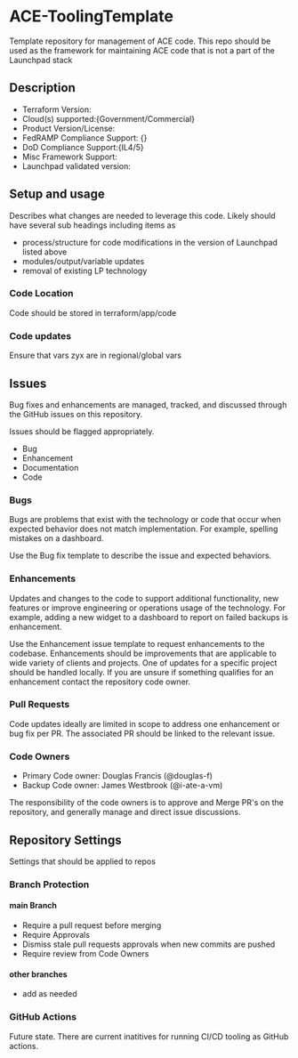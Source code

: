 # ACE-ToolingTemplate
Template repository for management of ACE code. This repo should be used as the framework for maintaining ACE code that is not a part of the Launchpad stack

## Description 
- Terraform Version: 
- Cloud(s) supported:{Government/Commercial}
- Product Version/License: 
- FedRAMP Compliance Support: {}
- DoD Compliance Support:{IL4/5}
- Misc Framework Support: 
- Launchpad validated version: 

## Setup and usage
Describes what changes are needed to leverage this code. Likely should have several sub headings including items as
- process/structure for code modifications in the version of Launchpad listed above
- modules/output/variable updates
- removal of existing LP technology

### Code Location
Code should be stored in terraform/app/code

### Code updates
Ensure that vars zyx are in regional/global vars

## Issues
Bug fixes and enhancements are managed, tracked, and discussed through the GitHub issues on this repository. 

Issues should be flagged appropriately.
- Bug 
- Enhancement 
- Documentation
- Code

### Bugs
Bugs are problems that exist with the technology or code that occur when expected behavior does not match implementation. 
For example, spelling mistakes on a dashboard.

Use the Bug fix template to describe the issue and expected behaviors. 

### Enhancements
Updates and changes to the code to support additional functionality, new features or improve engineering or operations usage of the technology. 
For example, adding a new widget to a dashboard to report on failed backups is enhancement. 

Use the Enhancement issue template to request enhancements to the codebase. Enhancements should be improvements that are applicable to wide variety of clients and projects. One of updates for a specific project should be handled locally. If you are unsure if something qualifies for an enhancement contact the repository code owner. 

### Pull Requests 

Code updates ideally are limited in scope to address one enhancement or bug fix per PR. The associated PR should be linked to the relevant issue. 

### Code Owners
- Primary Code owner: Douglas Francis (@douglas-f)
- Backup Code owner: James Westbrook (@i-ate-a-vm)

The responsibility of the code owners is to approve and Merge PR's on the repository, and generally manage and direct issue discussions. 

## Repository Settings
Settings that should be applied to repos

### Branch Protection 

#### main Branch
- Require a pull request before merging
- Require Approvals
- Dismiss stale pull requests approvals when new commits are pushed
- Require review from Code Owners


#### other branches
- add as needed

### GitHub Actions
Future state. There are current inatitives for running CI/CD tooling as GitHub actions.